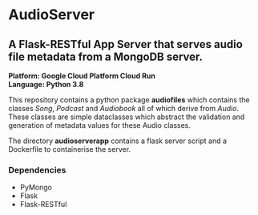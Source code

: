 # AudioServer
## A Flask-RESTful App Server that serves audio file metadata from a MongoDB server.
 
**Platform: Google Cloud Platform Cloud Run**  
**Language: Python 3.8**

This repository contains a python package **audiofiles** which contains the classes *Song*, *Podcast* and 
*Audiobook* all of which derive from *Audio*. These classes are simple dataclasses which abstract the 
validation and generation of metadata values for these Audio classes. 

The directory **audioserverapp** contains a flask server script and a Dockerfile to containerise the server.

### Dependencies
- PyMongo
- Flask
- Flask-RESTful


